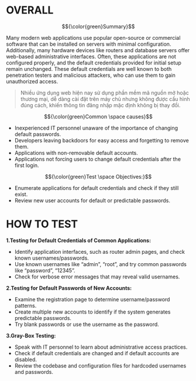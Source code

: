 # OVERALL #

$${\color{green}Summary}$$

Many modern web applications use popular open-source or commercial software that can be installed on servers with minimal configuration. Additionally, many hardware devices like routers and database servers offer web-based administrative interfaces. Often, these applications are not configured properly, and the default credentials provided for initial setup remain unchanged. These default credentials are well known to both penetration testers and malicious attackers, who can use them to gain unauthorized access.

>Nhiều ứng dụng web hiện nay sử dụng phần mềm mã nguồn mở hoặc thương mại, dễ dàng cài đặt trên máy chủ nhưng không được cấu hình đúng cách, khiến thông tin đăng nhập mặc định không bị thay đổi.

$${\color{green}Common \space causes}$$

- Inexperienced IT personnel unaware of the importance of changing default passwords.
- Developers leaving backdoors for easy access and forgetting to remove them.
- Applications with non-removable default accounts.
- Applications not forcing users to change default credentials after the first login.

$${\color{green}Test \space Objectives:}$$

- Enumerate applications for default credentials and check if they still exist.
- Review new user accounts for default or predictable passwords.

# HOW TO TEST #

**1.Testing for Default Credentials of Common Applications:**

- Identify application interfaces, such as router admin pages, and check known usernames/passwords.
- Use known usernames like “admin”, “root”, and try common passwords like “password”, “12345”.
- Check for verbose error messages that may reveal valid usernames.

**2.Testing for Default Passwords of New Accounts:**

- Examine the registration page to determine username/password patterns.
- Create multiple new accounts to identify if the system generates predictable passwords.
- Try blank passwords or use the username as the password.

**3.Gray-Box Testing:**

- Speak with IT personnel to learn about administrative access practices.
- Check if default credentials are changed and if default accounts are disabled.
- Review the codebase and configuration files for hardcoded usernames and passwords.
